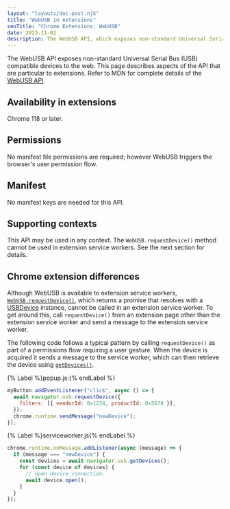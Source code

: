 ```yaml
---
layout: "layouts/doc-post.njk"
title: "WebUSB in extensions"
seoTitle: "Chrome Extensions: WebUSB"
date: 2023-11-02
description: The WebUSB API, which exposes non-standard Universal Serial Bus (USB) compatible devices to the web, is available in extensions.
---
```


The WebUSB API exposes non-standard Universal Serial Bus (USB) compatible devices to the web. This page describes aspects of the API that are particular to extensions. Refer to MDN for complete details of the [WebUSB API](https://developer.mozilla.org/docs/Web/API/WebUSB_API).

## Availability in extensions

Chrome 118 or later.

## Permissions

No manifest file permissions are required; however WebUSB triggers the browser's user permission flow.

## Manifest

No manifest keys are needed for this API.

## Supporting contexts

This API may be used in any context. The `WebUSB.requestDevice()` method cannot be used in extension service workers. See the next section for details.

## Chrome extension differences

Although WebUSB is available to extension service workers, [`WebUSB.requestDevice()`](https://developer.mozilla.org/docs/Web/API/USB/requestDevice), which returns a promise that resolves with a [USBDevice](https://developer.mozilla.org/docs/Web/API/USBDevice) instance, cannot be called in an extension service worker. To get around this, call `requestDevice()` from an extension page other than the extension service worker and send a message to the extension service worker.

The following code follows a typical pattern by calling `requestDevice()` as part of a permissions flow requiring a user gesture. When the device is acquired it sends a message to the service worker, which can then retrieve the device using [`getDevices()`](https://developer.mozilla.org/docs/Web/API/USB/getDevices).

{% Label %}popup.js:{% endLabel %}

```javascript
myButton.addEventListener("click", async () => {
  await navigator.usb.requestDevice({
    filters: [{ vendorId: 0x1234, productId: 0x5678 }],
  });
  chrome.runtime.sendMessage("newDevice");
});
```

{% Label %}serviceworker.js{% endLabel %}

```javascript
chrome.runtime.onMessage.addListener(async (message) => {
  if (message === "newDevice") {
    const devices = await navigator.usb.getDevices();
    for (const device of devices) {
      // open device connection.
      await device.open();
    }
  }
});
```